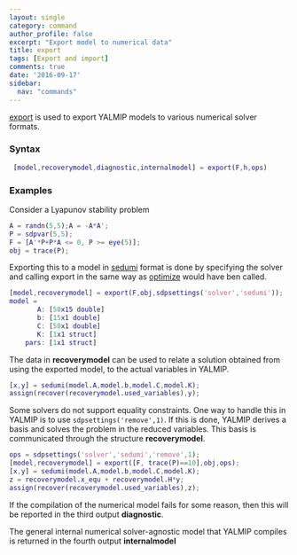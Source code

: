```yaml
---
layout: single
category: command
author_profile: false
excerpt: "Export model to numerical data"
title: export
tags: [Export and import]
comments: true
date: '2016-09-17'
sidebar:
  nav: "commands"
---
```


[export](/command/export) is used to export YALMIP models to various numerical solver formats.

### Syntax

````matlab
 [model,recoverymodel,diagnostic,internalmodel] = export(F,h,ops)
````

### Examples

Consider a Lyapunov stability problem

````matlab
A = randn(5,5);A = -A*A';
P = sdpvar(5,5);
F = [A'*P+P*A <= 0, P >= eye(5)];
obj = trace(P);
````

Exporting this to a model in [sedumi](/command/sedumi) format is done by specifying the solver and calling export in the same way as [optimize](/command/optimize) would have ben called.

````matlab
[model,recoverymodel] = export(F,obj,sdpsettings('solver','sedumi'));
model =
       A: [50x15 double]
       b: [15x1 double]
       C: [50x1 double]
       K: [1x1 struct]
    pars: [1x1 struct]
````

The data in **recoverymodel**  can be used to relate a solution obtained from using the exported model, to the actual variables in YALMIP.

````matlab
[x,y] = sedumi(model.A,model.b,model.C,model.K);
assign(recover(recoverymodel.used_variables),y);
````

Some solvers do not support equality constraints. One way to handle this in YALMIP is to use ````sdpsettings('remove',1)````. If this is done, YALMIP derives a basis and solves the problem in the reduced variables. This basis is communicated through the structure **recoverymodel**.

````matlab
ops = sdpsettings('solver','sedumi','remove',1);
[model,recoverymodel] = export([F, trace(P)==10],obj,ops);
[x,y] = sedumi(model.A,model.b,model.C,model.K);
z = recoverymodel.x_equ + recoverymodel.H*y;
assign(recover(recoverymodel.used_variables),z);
````

If the compilation of the numerical model fails for some reason, then this will be reported in the third output **diagnostic**.

The general internal numerical solver-agnostic model that YALMIP compiles is returned in the fourth output **internalmodel**
